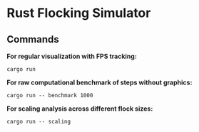 # Rust Flocking Simulator

## Commands

**For regular visualization with FPS tracking:**

```
cargo run
```

**For raw computational benchmark of steps without graphics:**

```
cargo run -- benchmark 1000
```

**For scaling analysis across different flock sizes:**

```
cargo run -- scaling
```
